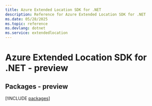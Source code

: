 ```yaml
---
title: Azure Extended Location SDK for .NET
description: Reference for Azure Extended Location SDK for .NET
ms.date: 05/28/2025
ms.topic: reference
ms.devlang: dotnet
ms.service: extendedlocation
---
```

# Azure Extended Location SDK for .NET - preview
## Packages - preview
[!INCLUDE [packages](extended-location-index.md)]